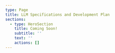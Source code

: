 ```yaml
---
type: Page
title: LLM Specifications and Development Plan
sections:
  - type: HeroSection
    title: Coming Soon!
    subtitle: ''
    text: ''
    actions: []
---
```


